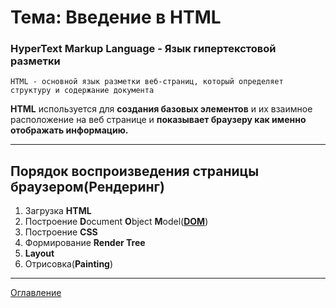 # Тема: Введение в HTML
### **H**yper**T**ext **M**arkup **L**anguage - Язык гипертекстовой разметки
    HTML - основной язык разметки веб-страниц, который определяет структуру и содержание документа

**HTML** используется для **создания базовых элементов** и их взаимное расположение на веб странице и **показывает браузеру как именно отображать информацию.**
***
## Порядок воспроизведения страницы браузером(Рендеринг)
1. Загрузка **HTML**
2. Построение **D**ocument **O**bject **M**odel(**[DOM](02_HTMLtermins.md)**)
3. Построение **CSS**
4. Формирование **Render Tree**
5. **Layout**
6. Отрисовка(**Painting**)
***
[Оглавление](../001_markdown/03_menu.md)